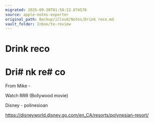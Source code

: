 ```yaml
---
migrated: 2025-09-20T01:58:22.874578
source: apple-notes-exporter
original_path: Backup/iCloud/Notes/Drink reco.md
vault_folder: Inbox/to-review
---
```

# Drink reco

# Dri# nk re# co

From Mike - 

Watch RRR (Bollywood movie)

Disney - polinesioan 

https://disneyworld.disney.go.com/en_CA/resorts/polynesian-resort/

